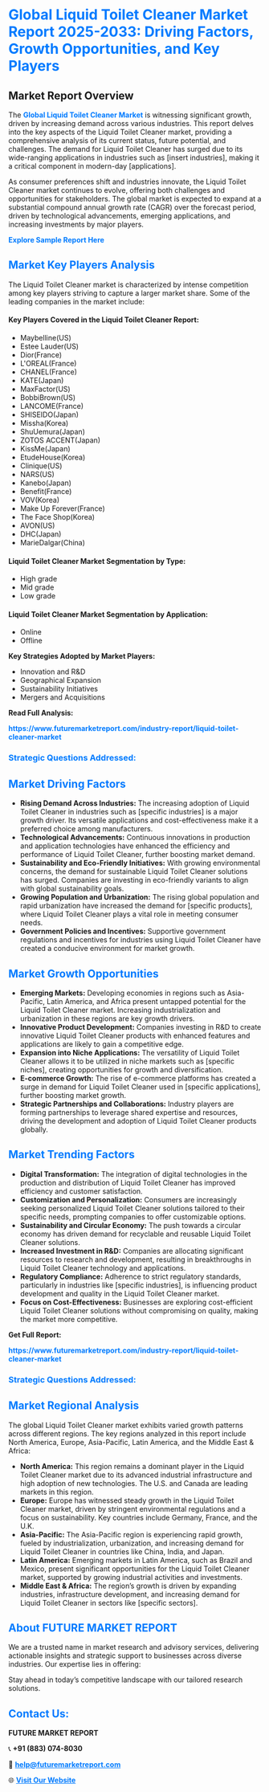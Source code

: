 <h1 style="color: #007BFF;">Global Liquid Toilet Cleaner Market Report 2025-2033: Driving Factors, Growth Opportunities, and Key Players</h1>

<section id="overview">
<h2>Market Report Overview</h2>
<p>The <a href="https://www.futuremarketreport.com/industry-report/liquid-toilet-cleaner-market" style="color: #007BFF; text-decoration: none;"><strong>Global Liquid Toilet Cleaner Market</strong></a> is witnessing significant growth, driven by increasing demand across various industries. This report delves into the key aspects of the Liquid Toilet Cleaner market, providing a comprehensive analysis of its current status, future potential, and challenges. The demand for Liquid Toilet Cleaner has surged due to its wide-ranging applications in industries such as [insert industries], making it a critical component in modern-day [applications].</p>
<p>As consumer preferences shift and industries innovate, the Liquid Toilet Cleaner market continues to evolve, offering both challenges and opportunities for stakeholders. The global market is expected to expand at a substantial compound annual growth rate (CAGR) over the forecast period, driven by technological advancements, emerging applications, and increasing investments by major players.</p>
</section>

<section id="overview">
<p><a href="https://www.futuremarketreport.com/request-sample/reportId=33603" style="color: #007BFF; text-decoration: none;"><strong>Explore Sample Report Here</strong></a></p>
</section>

<section id="key-players">
<h2 style="color: #007BFF;">Market Key Players Analysis</h2>
<p>The Liquid Toilet Cleaner market is characterized by intense competition among key players striving to capture a larger market share. Some of the leading companies in the market include:</p>
<h4>Key Players Covered in the Liquid Toilet Cleaner Report:</h4>
<ul><li>Maybelline(US)</li><li>Estee Lauder(US)</li><li>Dior(France)</li><li>L&#039;OREAL(France)</li><li>CHANEL(France)</li><li>KATE(Japan)</li><li>MaxFactor(US)</li><li>BobbiBrown(US)</li><li>LANCOME(France)</li><li>SHISEIDO(Japan)</li><li>Missha(Korea)</li><li>ShuUemura(Japan)</li><li>ZOTOS ACCENT(Japan)</li><li>KissMe(Japan)</li><li>EtudeHouse(Korea)</li><li>Clinique(US)</li><li>NARS(US)</li><li>Kanebo(Japan)</li><li>Benefit(France)</li><li>VOV(Korea)</li><li>Make Up Forever(France)</li><li>The Face Shop(Korea)</li><li>AVON(US)</li><li>DHC(Japan)</li><li>MarieDalgar(China)</li></ul>
<h4>Liquid Toilet Cleaner Market Segmentation by Type:</h4>
<ul><li>High grade</li><li>Mid grade</li><li>Low grade</li></ul>

<h4>Liquid Toilet Cleaner Market Segmentation by Application:</h4>
<ul><li>Online</li><li>Offline</li></ul>
<p><strong>Key Strategies Adopted by Market Players:</strong></p>
<ul>
<li>Innovation and R&D</li>
<li>Geographical Expansion</li>
<li>Sustainability Initiatives</li>
<li>Mergers and Acquisitions</li>
</ul>
</section>

<section>
<p><strong>Read Full Analysis: </strong></p><a href="https://www.futuremarketreport.com/industry-report/liquid-toilet-cleaner-market" style="color: #007BFF; text-decoration: none;"><strong>https://www.futuremarketreport.com/industry-report/liquid-toilet-cleaner-market</strong></a>
<h3 style="color: #007BFF;">Strategic Questions Addressed:</h3>
</section>

<section id="driving-factors">
<h2 style="color: #007BFF;">Market Driving Factors</h2>
<ul>
<li><strong>Rising Demand Across Industries:</strong> The increasing adoption of Liquid Toilet Cleaner in industries such as [specific industries] is a major growth driver. Its versatile applications and cost-effectiveness make it a preferred choice among manufacturers.</li>
<li><strong>Technological Advancements:</strong> Continuous innovations in production and application technologies have enhanced the efficiency and performance of Liquid Toilet Cleaner, further boosting market demand.</li>
<li><strong>Sustainability and Eco-Friendly Initiatives:</strong> With growing environmental concerns, the demand for sustainable Liquid Toilet Cleaner solutions has surged. Companies are investing in eco-friendly variants to align with global sustainability goals.</li>
<li><strong>Growing Population and Urbanization:</strong> The rising global population and rapid urbanization have increased the demand for [specific products], where Liquid Toilet Cleaner plays a vital role in meeting consumer needs.</li>
<li><strong>Government Policies and Incentives:</strong> Supportive government regulations and incentives for industries using Liquid Toilet Cleaner have created a conducive environment for market growth.</li>
</ul>
</section>

<section id="growth-opportunities">
<h2 style="color: #007BFF;">Market Growth Opportunities</h2>
<ul>
<li><strong>Emerging Markets:</strong> Developing economies in regions such as Asia-Pacific, Latin America, and Africa present untapped potential for the Liquid Toilet Cleaner market. Increasing industrialization and urbanization in these regions are key growth drivers.</li>
<li><strong>Innovative Product Development:</strong> Companies investing in R&D to create innovative Liquid Toilet Cleaner products with enhanced features and applications are likely to gain a competitive edge.</li>
<li><strong>Expansion into Niche Applications:</strong> The versatility of Liquid Toilet Cleaner allows it to be utilized in niche markets such as [specific niches], creating opportunities for growth and diversification.</li>
<li><strong>E-commerce Growth:</strong> The rise of e-commerce platforms has created a surge in demand for Liquid Toilet Cleaner used in [specific applications], further boosting market growth.</li>
<li><strong>Strategic Partnerships and Collaborations:</strong> Industry players are forming partnerships to leverage shared expertise and resources, driving the development and adoption of Liquid Toilet Cleaner products globally.</li>
</ul>
</section>

<section id="trending-factors">
<h2 style="color: #007BFF;">Market Trending Factors</h2>
<ul>
<li><strong>Digital Transformation:</strong> The integration of digital technologies in the production and distribution of Liquid Toilet Cleaner has improved efficiency and customer satisfaction.</li>
<li><strong>Customization and Personalization:</strong> Consumers are increasingly seeking personalized Liquid Toilet Cleaner solutions tailored to their specific needs, prompting companies to offer customizable options.</li>
<li><strong>Sustainability and Circular Economy:</strong> The push towards a circular economy has driven demand for recyclable and reusable Liquid Toilet Cleaner solutions.</li>
<li><strong>Increased Investment in R&D:</strong> Companies are allocating significant resources to research and development, resulting in breakthroughs in Liquid Toilet Cleaner technology and applications.</li>
<li><strong>Regulatory Compliance:</strong> Adherence to strict regulatory standards, particularly in industries like [specific industries], is influencing product development and quality in the Liquid Toilet Cleaner market.</li>
<li><strong>Focus on Cost-Effectiveness:</strong> Businesses are exploring cost-efficient Liquid Toilet Cleaner solutions without compromising on quality, making the market more competitive.</li>
</ul>
</section>

<section>
<p><strong>Get Full Report: </strong></p><a href="https://www.futuremarketreport.com/industry-report/liquid-toilet-cleaner-market" style="color: #007BFF; text-decoration: none;"><strong>https://www.futuremarketreport.com/industry-report/liquid-toilet-cleaner-market</strong></a>
<h3 style="color: #007BFF;">Strategic Questions Addressed:</h3>
</section>


<section id="regional-analysis">
<h2 style="color: #007BFF;">Market Regional Analysis</h2>
<p>The global Liquid Toilet Cleaner market exhibits varied growth patterns across different regions. The key regions analyzed in this report include North America, Europe, Asia-Pacific, Latin America, and the Middle East & Africa:</p>
<ul>
<li><strong>North America:</strong> This region remains a dominant player in the Liquid Toilet Cleaner market due to its advanced industrial infrastructure and high adoption of new technologies. The U.S. and Canada are leading markets in this region.</li>
<li><strong>Europe:</strong> Europe has witnessed steady growth in the Liquid Toilet Cleaner market, driven by stringent environmental regulations and a focus on sustainability. Key countries include Germany, France, and the U.K.</li>
<li><strong>Asia-Pacific:</strong> The Asia-Pacific region is experiencing rapid growth, fueled by industrialization, urbanization, and increasing demand for Liquid Toilet Cleaner in countries like China, India, and Japan.</li>
<li><strong>Latin America:</strong> Emerging markets in Latin America, such as Brazil and Mexico, present significant opportunities for the Liquid Toilet Cleaner market, supported by growing industrial activities and investments.</li>
<li><strong>Middle East & Africa:</strong> The region’s growth is driven by expanding industries, infrastructure development, and increasing demand for Liquid Toilet Cleaner in sectors like [specific sectors].</li>
</ul>
</section>

<footer>
<h2 style="color: #007BFF;">About FUTURE MARKET REPORT</h2>
<p>We are a trusted name in market research and advisory services, delivering actionable insights and strategic support to businesses across diverse industries. Our expertise lies in offering:</p>

<p>Stay ahead in today’s competitive landscape with our tailored research solutions.</p>

<h2 style="color: #007BFF;">Contact Us:</h2>
<p><strong>FUTURE MARKET REPORT</strong></p>
<p>📞 <strong>+91 (883) 074-8030</strong></p>
<p>📧 <strong><a href="mailto:help@futuremarketreport.com" style="color: #007BFF;">help@futuremarketreport.com</a></strong></p>
<p>🌐 <strong><a href="https://www.futuremarketreport.com/" style="color: #007BFF;">Visit Our Website</a></strong></p>
</footer>